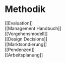 # Methodik
[[Evaluation]]  
[[Management Handbuch]]  
[[Vorgehensmodell]]  
[[Design Decisions]]  
[[Marktsondierung]]  
[[Pendenzen]]  
[[Arbeitsplanung]]  